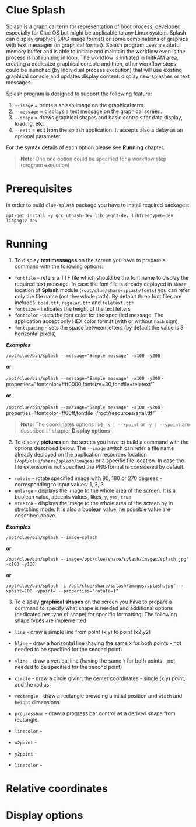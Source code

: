 # Clue Splash

Splash is a graphical term for representation of boot process, developed especially for Clue OS but
might be applicable to any Linux system. Splash can display graphics (JPG image format) or some
combinations of graphics with text messages (in graphical format). Splash program uses a stateful
memory buffer and is able to initiate and maintain the workflow even is the process is not running
in loop. The workflow is initiated in InitRAM area, creating a dedicated graphical console and then,
other workflow steps could be launched (by individual process execution) that will use existing
graphical console and updates display content: display new splashes or text messages.

Splash program is designed to support the following feature:

1. `--image`   = prints a splash image on the graphical term.
2. `--message` = displays a text message on the graphical screen.
3. `--shape`   = draws graphical shapes and basic controls for data display, loading, etc.
4. `--exit`    = exit from the splash application. It accepts also a delay as an optional parameter

For the syntax details of each option please see **Running** chapter.

> **Note**: One one option could be specified for a workflow step (program execution)

# Prerequisites
In order to build `clue-splash` package you have to install required packages:

`apt-get install -y gcc uthash-dev libjpeg62-dev libfreetype6-dev libpng12-dev`

# Running

1. To display **text messages** on the screen you have to prepare a command with the following options:
* `fontfile` - refers a TTF file which should be the font name to display the required text message.
				In case the font file is already deployed in `share` location of **Splash** module
				(`/opt/clue/share/splash/fonts`) you can refer only the file name (not thw whole path).
				By default three font files are includes: `bold.ttf`, `regular.ttf` and `teletext.ttf`
* `fontsize` - indicates the height of the text letters
* `fontcolor` - sets the font color for the specified message. The application accept only HEX color
				format (with or without `hash` sign)
* `fontspacing` - sets the space between letters (by default the value is 3 horizontal pixels)

___Examples___

`/opt/clue/bin/splash --message="Sample message" -x100 -y200`

__or__

`/opt/clue/bin/splash --message="Sample message" -x100 -y200` -properties="fontcolor=#ff0000,fontsize=30,fontfile=teletext"`

__or__

`/opt/clue/bin/splash --message="Sample message" -x100 -y200` -properties="fontcolor=ff00ff,fontfile=/root/resources/arial.ttf"`

> **Note**: The coordinates options like `-x | --xpoint` or `-y | --ypoint` are described in chapter __Display options___


2. To display **pictures** on the screen you have to build a command with the options described below. The `--image` switch
can refer a file name already deployed on the application resources location (`/opt/clue/share/splash/images`) or a specific
file location. In case the file extension is not specified the PNG format is considered by default.
* `rotate` - rotate specified image with 90, 180 or 270 degrees - corresponding to input values: 1, 2, 3
* `enlarge` - displays the image to the whole area of the screen. It is a boolean value, accepts values, likes, `y`, `yes`, `true`
* `stretch` - displays the image to the whole area of the screen by in stretching mode. It is also a boolean value, he possible value
			are described above.

___Examples___

`/opt/clue/bin/splash --image=splash`

__or__

`/opt/clue/bin/splash --image=/opt/clue/share/splash/images/splash.jpg" -x100 -y100`

__or__

`/opt/clue/bin/splash -i /opt/clue/share/splash/images/splash.jpg" --xpoint=100 -ypoint= --properties="rotate=1"`


3. To display **graphical shapes** on the screen you have to prepare a command to specify what shape is needed and
additional options (dedicated per type of shape) for specific formatting: The following shape types are implemented
* `line` - draw a simple line from point (x,y) to point (x2,y2)
* `hline` - draw a horizontal line (having the same `X` for both points - not needed to be specified for the second point)
* `vline` - draw a vertical line (having the same `Y` for both points - not needed to be specified for the second point)
* `circle` - draw a circle giving the center coordinates - single (x,y) point, and the radius
* `rectangle` - draw a rectangle providing a initial position and `width` and `height` dimensions.
* `progressbar` - draw a progress bar control as a derived shape from rectangle.

* `linecolor` -
* `x2point` -
* `y2point` -
* `linecolor` -

# Relative coordinates

# Display options